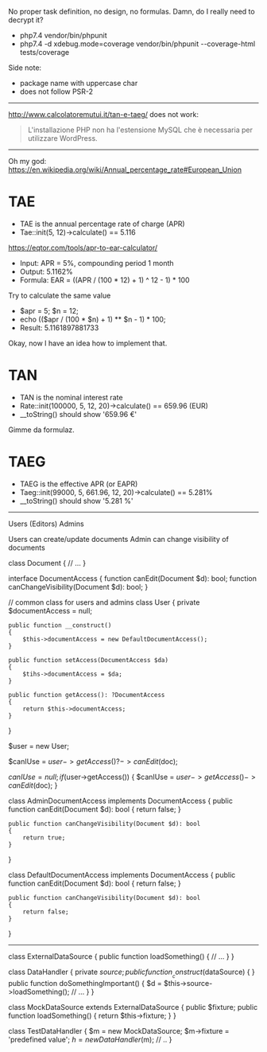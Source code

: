 No proper task definition, no design, no formulas.
Damn, do I really need to decrypt it?

 - php7.4 vendor/bin/phpunit
 - php7.4 -d xdebug.mode=coverage vendor/bin/phpunit  --coverage-html tests/coverage

Side note:

 - package name with uppercase char
 - does not follow PSR-2

* * *

<http://www.calcolatoremutui.it/tan-e-taeg/> does not work:

> L'installazione PHP non ha l'estensione MySQL che è necessaria per utilizzare WordPress.

* * *

Oh my god: <https://en.wikipedia.org/wiki/Annual_percentage_rate#European_Union>


# TAE

 - TAE is the annual percentage rate of charge (APR)
 - Tae::init(5, 12)->calculate() == 5.116
 
<https://eqtor.com/tools/apr-to-ear-calculator/>

 - Input: APR = 5%, compounding period 1 month
 - Output: 5.1162%
 - Formula: EAR = ((APR / (100 * 12) + 1) ^ 12 - 1) * 100

Try to calculate the same value

 - $apr = 5; $n = 12;
 - echo (($apr / (100 * $n) + 1) ** $n - 1) * 100;
 - Result: 5.1161897881733

Okay, now I have an idea how to implement that.


# TAN

 - TAN is the nominal interest rate
 - Rate::init(100000, 5, 12, 20)->calculate() == 659.96 (EUR)
 - __toString() should show '659.96 €'

Gimme da formulaz.


# TAEG

 - TAEG is the effective APR (or EAPR)
 - Taeg::init(99000, 5, 661.96, 12, 20)->calculate() == 5.281%
 - __toString() should show '5.281 %'

-------------------------------------------------------

Users (Editors)
Admins

Users can create/update documents
Admin can change visibility of documents

class Document
{
    // ...
}

interface DocumentAccess
{
    function canEdit(Document $d): bool;
    function canChangeVisibility(Document $d): bool;
}

// common class for users and admins
class User
{
    private $documentAccess = null;

    public function __construct()
    {
        $this->documentAccess = new DefaultDocumentAccess();
    }

    public function setAccess(DocumentAccess $da)
    {
        $tihs->documentAccess = $da;
    }

    public function getAccess(): ?DocumentAccess
    {
        return $this->documentAccess;
    }
}

$user = new User;

$canIUse = $user->getAccess()?->canEdit($doc);

$canIUse = null;
if ($user->getAccess()) {
    $canIUse = $user->getAccess()->canEdit($doc);
}

class AdminDocumentAccess implements DocumentAccess 
{
    public function canEdit(Document $d): bool
    {
        return false;
    }

    public function canChangeVisibility(Document $d): bool
    {
        return true;
    }
}

class DefaultDocumentAccess implements DocumentAccess
{
    public function canEdit(Document $d): bool
    {
        return false;
    }

    public function canChangeVisibility(Document $d): bool
    {
        return false;
    }
}

-------------------------------------------------------------

class ExternalDataSource {
    public function loadSomething() {
        // ...
    }
}

class DataHandler {
    private $source;
    public function __construct($dataSource) { }
    public function doSomethingImportant() {
        $d = $this->source->loadSomething();
        // ...
    }
}

class MockDataSource extends ExternalDataSource
{
    public $fixture;
    public function loadSomething() {
        return $this->fixture;
    }
}

class TestDataHandler {
    $m = new MockDataSource;
    $m->fixture = 'predefined value';
    $h = new DataHandler($m);
    // ..
}

